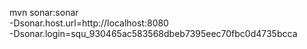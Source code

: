 mvn sonar:sonar \
-Dsonar.host.url=http://localhost:8080 \
-Dsonar.login=squ_930465ac583568dbeb7395eec70fbc0d4735bcca 